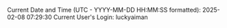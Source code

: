 Current Date and Time (UTC - YYYY-MM-DD HH:MM:SS formatted): 2025-02-08 07:29:30
Current User's Login: luckyaiman

